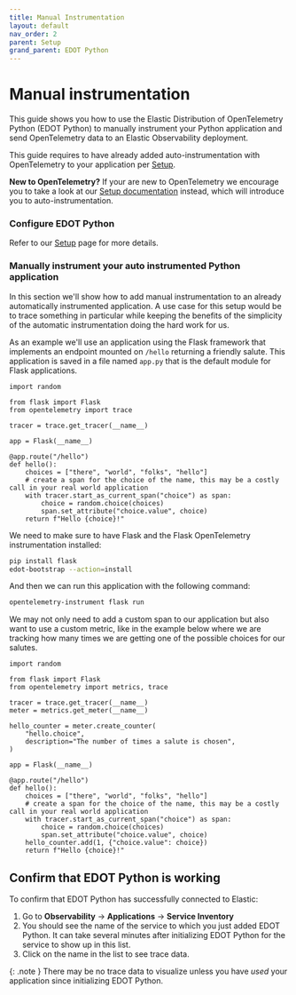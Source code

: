 ```yaml
---
title: Manual Instrumentation
layout: default
nav_order: 2
parent: Setup
grand_parent: EDOT Python
---
```


# Manual instrumentation

This guide shows you how to use the Elastic Distribution of OpenTelemetry Python (EDOT Python) to manually instrument your Python application and send OpenTelemetry data to an Elastic Observability deployment.

This guide requires to have already added auto-instrumentation with OpenTelemetry to your application per [Setup](./index).

**New to OpenTelemetry?** If your are new to OpenTelemetry we encourage you to take a look at our [Setup documentation](./index) instead, which will introduce you to auto-instrumentation.

<!-- ✅ Provide _minimal_ configuration/setup -->
### Configure EDOT Python

Refer to our [Setup](./index#configure-edot-python) page for more details.

<!-- ✅ Manually instrument the application and start sending data to Elastic -->
### Manually instrument your auto instrumented Python application

In this section we'll show how to add manual instrumentation to an already automatically instrumented application. A use case for
this setup would be to trace something in particular while keeping the benefits of the simplicity of the automatic instrumentation doing
the hard work for us.

As an example we'll use an application using the Flask framework that implements an endpoint mounted on `/hello` returning a friendly
salute. This application is saved in a file named `app.py` that is the default module for Flask applications.

```
import random

from flask import Flask
from opentelemetry import trace

tracer = trace.get_tracer(__name__)

app = Flask(__name__)

@app.route("/hello")
def hello():
    choices = ["there", "world", "folks", "hello"]
    # create a span for the choice of the name, this may be a costly call in your real world application
    with tracer.start_as_current_span("choice") as span:
        choice = random.choice(choices)
        span.set_attribute("choice.value", choice)
    return f"Hello {choice}!"
```


We need to make sure to have Flask and the Flask OpenTelemetry instrumentation installed:

```bash
pip install flask
edot-bootstrap --action=install
```

And then we can run this application with the following command:

```bash
opentelemetry-instrument flask run
```

We may not only need to add a custom span to our application but also want to use a custom metric, like in the example below where we
are tracking how many times we are getting one of the possible choices for our salutes.

```
import random

from flask import Flask
from opentelemetry import metrics, trace

tracer = trace.get_tracer(__name__)
meter = metrics.get_meter(__name__)

hello_counter = meter.create_counter(
    "hello.choice",
    description="The number of times a salute is chosen",
)

app = Flask(__name__)

@app.route("/hello")
def hello():
    choices = ["there", "world", "folks", "hello"]
    # create a span for the choice of the name, this may be a costly call in your real world application
    with tracer.start_as_current_span("choice") as span:
        choice = random.choice(choices)
        span.set_attribute("choice.value", choice)
    hello_counter.add(1, {"choice.value": choice})
    return f"Hello {choice}!"
```

<!--  ✅ What success looks like -->
## Confirm that EDOT Python is working

To confirm that EDOT Python has successfully connected to Elastic:

1. Go to **Observability** → **Applications** → **Service Inventory**
1. You should see the name of the service to which you just added EDOT Python. It can take several minutes after initializing EDOT Python for the service to show up in this list.
1. Click on the name in the list to see trace data.

{: .note }
There may be no trace data to visualize unless you have _used_ your application since initializing EDOT Python.
